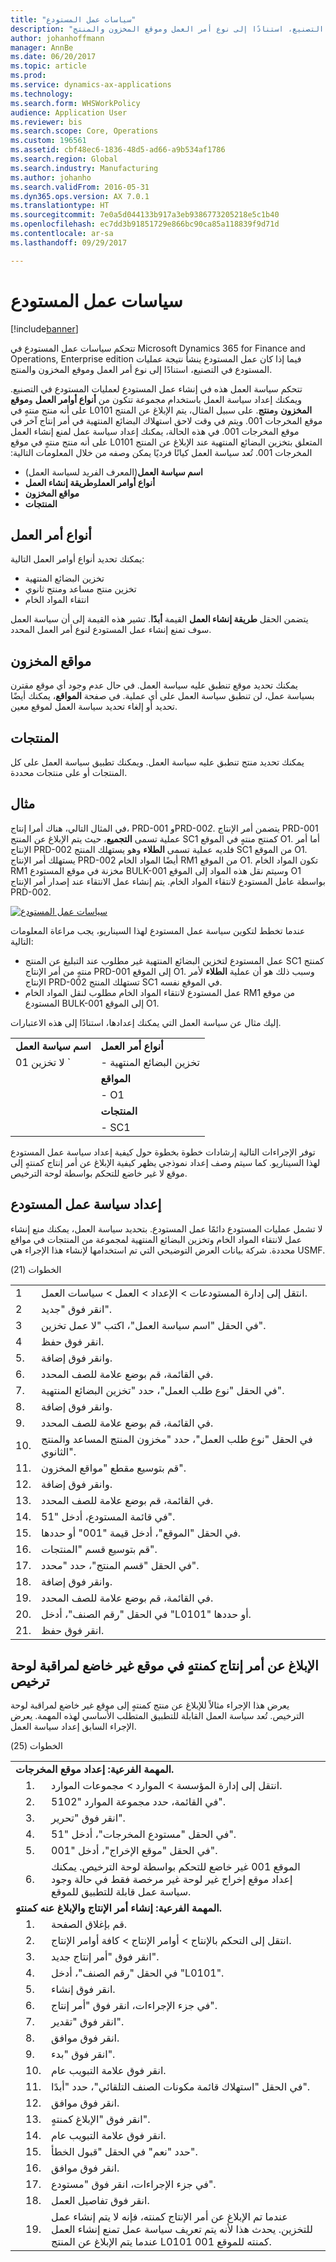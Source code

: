 ```yaml
---
title: "سياسات عمل المستودع"
description: "تتحكم سياسات عمل المستودع فيما إذا كان عمل المستودع ينشأ نتيجة عمليات المستودع في التصنيع، استنادًا إلى نوع أمر العمل وموقع المخزون والمنتج."
author: johanhoffmann
manager: AnnBe
ms.date: 06/20/2017
ms.topic: article
ms.prod: 
ms.service: dynamics-ax-applications
ms.technology: 
ms.search.form: WHSWorkPolicy
audience: Application User
ms.reviewer: bis
ms.search.scope: Core, Operations
ms.custom: 196561
ms.assetid: cbf48ec6-1836-48d5-ad66-a9b534af1786
ms.search.region: Global
ms.search.industry: Manufacturing
ms.author: johanho
ms.search.validFrom: 2016-05-31
ms.dyn365.ops.version: AX 7.0.1
ms.translationtype: HT
ms.sourcegitcommit: 7e0a5d044133b917a3eb9386773205218e5c1b40
ms.openlocfilehash: ec7dd3b91851729e866bc90ca85a118839f9d71d
ms.contentlocale: ar-sa
ms.lasthandoff: 09/29/2017

---
```


# <a name="warehouse-work-policies"></a>سياسات عمل المستودع

[!include[banner](../includes/banner.md)]


تتحكم سياسات عمل المستودع في Microsoft Dynamics 365 for Finance and Operations, Enterprise edition فيما إذا كان عمل المستودع ينشأ نتيجة عمليات المستودع في التصنيع، استنادًا إلى نوع أمر العمل وموقع المخزون والمنتج.

تتحكم سياسة العمل هذه في إنشاء عمل المستودع لعمليات المستودع في التصنيع. ويمكنك إعداد سياسة العمل باستخدام مجموعة تتكون من **أنواع أوامر العمل** و**موقع المخزون** و**منتج**. ‏‫على سبيل المثال، يتم الإبلاغ عن المنتج L0101 على أنه منتج منتهٍ في موقع المخرجات 001. ويتم في وقت لاحق استهلاك البضائع المنتهية في أمر إنتاج آخر في موقع المخرجات 001. في هذه الحالة، يمكنك إعداد سياسة عمل لمنع إنشاء العمل المتعلق بتخزين البضائع المنتهية عند الإبلاغ عن المنتج L0101 على أنه منتج منتهٍ في موقع المخرجات 001. تُعد سياسة العمل كيانًا فرديًا يمكن وصفه من خلال المعلومات التالية:

-   **اسم سياسة العمل**(المعرف الفريد لسياسة العمل)
-   **أنواع أوامر العمل**و**طريقة إنشاء العمل‬**
-   **مواقع المخزون**
-   **المنتجات**

## <a name="work-order-types"></a>أنواع أمر العمل
يمكنك تحديد أنواع أوامر العمل التالية:

-   تخزين البضائع المنتهية
-   تخزين منتج مساعد ومنتج ثانوي
-   انتقاء المواد الخام

يتضمن الحقل **طريقة إنشاء العمل‬** القيمة **أبدًا‬**. تشير هذه القيمة إلى أن سياسة العمل سوف تمنع إنشاء عمل المستودع لنوع أمر العمل المحدد.

## <a name="inventory-locations"></a>مواقع المخزون
يمكنك تحديد موقع تنطبق عليه سياسة العمل. في حال عدم وجود أي موقع مقترن بسياسة عمل، لن تنطبق سياسة العمل على أي عملية. في صفحة **المواقع**، يمكنك أيضًا تحديد أو إلغاء تحديد سياسة العمل لموقع معين.

## <a name="products"></a>المنتجات
يمكنك تحديد منتج تنطبق عليه سياسة العمل. ويمكنك تطبيق سياسة العمل على كل المنتجات أو على منتجات محددة.

## <a name="example"></a>مثال
في المثال التالي، هناك أمرا إنتاج، PRD-001 وPRD-00*2*. يتضمن أمر الإنتاج PRD-001 عملية تسمى **التجميع**، حيث يتم الإبلاغ عن المنتج SC1 كمنتج منتهٍ في الموقع O1. أما أمر الإنتاج PRD-002 فلديه عملية تسمى **الطلاء** وهو يستهلك المنتج SC1 من الموقع O1. يستهلك أمر الإنتاج PRD-002 أيضًا المواد الخام RM1 من الموقع O1. تكون المواد الخام RM1 مخزنة في موقع المستودع BULK-001 وسيتم نقل هذه المواد إلى الموقع O1 بواسطة عامل المستودع لانتقاء المواد الخام. يتم إنشاء عمل الانتقاء عند إصدار أمر الإنتاج PRD-002. 

[![سياسات عمل المستودع](./media/warehouse-work-policies.png)](./media/warehouse-work-policies.png) 

عندما تخطط لتكوين سياسة عمل المستودع لهذا السيناريو، يجب مراعاة المعلومات التالية:

-   عمل المستودع لتخزين البضائع المنتهية غير مطلوب عند التبليغ عن المنتج SC1 كمنتج منتهٍ من أمر الإنتاج PRD-001 إلى الموقع O1. وسبب ذلك هو أن عملية **الطلاء** لأمر الإنتاج PRD-002 تستهلك المنتج SC1 في الموقع نفسه.
-   عمل المستودع لانتقاء المواد الخام مطلوب لنقل المواد الخام RM1 من موقع المستودع BULK-001 إلى الموقع O1.

إليك مثال عن سياسة العمل التي يمكنك إعدادها، استنادًا إلى هذه الاعتبارات.

|                                         |                                                       |
|-----------------------------------------|-------------------------------------------------------|
|**اسم سياسة العمل**<br>                 |**أنواع أمر العمل**<br>                               |
| لا تخزين 01     `                    |- تخزين البضائع المنتهية<br>                           |
|                                         |**المواقع**<br>                                      |
|                                         |- O1   |                                               |
|                                         |**المنتجات** <br>                                      |
|                                         |- SC1                                                  |

توفر الإجراءات التالية إرشادات خطوة بخطوة حول كيفية إعداد سياسة عمل المستودع لهذا السيناريو. كما سيتم وصف إعداد نموذجي يظهر كيفية الإبلاغ عن أمر إنتاج كمنتهٍ إلى موقع لا غير خاضع للتحكم بواسطة لوحة الترخيص.‬

## <a name="set-up-a-warehouse-work-policy"></a>إعداد سياسة عمل المستودع
لا تشمل عمليات المستودع دائمًا عمل المستودع. بتحديد سياسة العمل، يمكنك منع إنشاء عمل لانتقاء المواد الخام وتخزين البضائع المنتهية لمجموعة من المنتجات في مواقع محددة. شركة بيانات العرض التوضيحي التي تم استخدامها لإنشاء هذا الإجراء هي USMF. 

الخطوات (21)

|     |                                                                            |
|-----|----------------------------------------------------------------------------|
| 1  | انتقل إلى إدارة المستودعات &gt; الإعداد &gt; العمل &gt; سياسات العمل.        |
| 2  | انقر فوق "جديد".                                                                 |
| 3  | في الحقل "اسم سياسة العمل"، اكتب "لا عمل تخزين".                    |
| 4  | انقر فوق حفظ.                                                                |
| 5.  | وانقر فوق إضافة.                                                                 |
| 6.  | في القائمة، قم بوضع علامة للصف المحدد.                                        |
| 7.  | في الحقل "نوع طلب العمل"، حدد "تخزين البضائع المنتهية".            |
| 8.  | وانقر فوق إضافة.                                                                 |
| 9.  | في القائمة، قم بوضع علامة للصف المحدد.                                        |
| 10. | في الحقل "نوع طلب العمل"، حدد "مخزون المنتج المساعد والمنتج الثانوي". |
| 11. | قم بتوسيع مقطع "مواقع المخزون".                                    |
| 12. | وانقر فوق إضافة.                                                                 |
| 13. | في القائمة، قم بوضع علامة للصف المحدد.                                        |
| 14. | في قائمة المستودع، أدخل "51".                                         |
| 15. | في الحقل "الموقع"، أدخل قيمة "001" أو حددها.                              |
| 16. | قم بتوسيع قسم "المنتجات".                                               |
| 17. | في الحقل "‏‫قسم المنتج‬"، حدد "محدد".                         |
| 18. | وانقر فوق إضافة.                                                                 |
| 19. | في القائمة، قم بوضع علامة للصف المحدد.                                        |
| 20. | في الحقل "رقم الصنف"، أدخل "L0101" أو حددها.                         |
| 21. | انقر فوق حفظ.                                                                |

## <a name="report-a-production-order-as-finished-to-a-location-that-isnt-license-platecontrolled"></a>الإبلاغ عن أمر إنتاج كمنتهٍ في موقع غير خاضع لمراقبة لوحة ترخيص
يعرض هذا الإجراء مثالاً للإبلاغ عن منتج كمنتهٍ إلى موقع غير خاضع لمراقبة لوحة الترخيص. تُعد سياسة العمل القابلة للتطبيق المتطلب الأساسي لهذه المهمة. يعرض الإجراء السابق إعداد سياسة العمل. 

الخطوات (25)

<table>
<tbody>
<tr>
<td colspan="3"><strong>المهمة الفرعية: إعداد موقع المخرجات.</strong></td>
</tr>
<tr>
<td></td>
<td>1.</td>
<td>انتقل إلى إدارة المؤسسة &gt; الموارد &gt; مجموعات الموارد.</td>
</tr>
<tr>
<td></td>
<td>2.</td>
<td>في القائمة، حدد مجموعة الموارد "5102".</td>
</tr>
<tr>
<td></td>
<td>3.</td>
<td>انقر فوق "تحرير".</td>
</tr>
<tr>
<td></td>
<td>4.</td>
<td>في الحقل "مستودع المخرجات"، أدخل "51".</td>
</tr>
<tr>
<td></td>
<td>5.</td>
<td>في الحقل "موقع الإخراج"، أدخل "001".</td>
</tr>
<tr>
<td></td>
<td>6.</td>
<td>الموقع 001 غير خاضع للتحكم بواسطة لوحة الترخيص. يمكنك إعداد موقع إخراج غير لوحة غير مرخصة فقط في حالة وجود سياسة عمل قابلة للتطبيق للموقع.</td>
</tr>
<tr>
<td colspan="3"><strong>المهمة الفرعية: إنشاء أمر الإنتاج والإبلاغ عنه كمنتهٍ.</strong></td>
</tr>
<tr>
<td></td>
<td>1.</td>
<td>قم بإغلاق الصفحة.</td>
</tr>
<tr>
<td></td>
<td>2.</td>
<td>انتقل إلى التحكم بالإنتاج‬ &gt; أوامر الإنتاج &gt; كافة أوامر الإنتاج.</td>
</tr>
<tr>
<td></td>
<td>3.</td>
<td>انقر فوق "أمر إنتاج جديد".</td>
</tr>
<tr>
<td></td>
<td>4.</td>
<td>في الحقل "رقم الصنف"، أدخل "L0101".</td>
</tr>
<tr>
<td></td>
<td>5.</td>
<td>انقر فوق إنشاء.</td>
</tr>
<tr>
<td></td>
<td>6.</td>
<td>في جزء الإجراءات، انقر فوق "أمر إنتاج".</td>
</tr>
<tr>
<td></td>
<td>7.</td>
<td>انقر فوق "تقدير".</td>
</tr>
<tr>
<td></td>
<td>8.</td>
<td>انقر فوق موافق.</td>
</tr>
<tr>
<td></td>
<td>9.</td>
<td>انقر فوق "بدء".</td>
</tr>
<tr>
<td></td>
<td>10.</td>
<td>انقر فوق علامة التبويب عام.</td>
</tr>
<tr>
<td></td>
<td>11.</td>
<td>في الحقل "‏‫استهلاك قائمة مكونات الصنف التلقائي‬"، حدد "أبدًا".</td>
</tr>
<tr>
<td></td>
<td>12.</td>
<td>انقر فوق موافق.</td>
</tr>
<tr>
<td></td>
<td>13.</td>
<td>انقر فوق "الإبلاغ كمنتهٍ".</td>
</tr>
<tr>
<td></td>
<td>14.</td>
<td>انقر فوق علامة التبويب عام.</td>
</tr>
<tr>
<td></td>
<td>15.</td>
<td>حدد "نعم" في الحقل "قبول الخطأ".</td>
</tr>
<tr>
<td></td>
<td>16.</td>
<td>انقر فوق موافق.</td>
</tr>
<tr>
<td></td>
<td>17.</td>
<td>في جزء الإجراءات، انقر فوق "مستودع".</td>
</tr>
<tr>
<td></td>
<td>18.</td>
<td>انقر فوق تفاصيل العمل.</td>
</tr>
<tr>
<td></td>
<td>19.</td>
<td>عندما تم الإبلاغ عن أمر الإنتاج كمنته، فإنه لا يتم إنشاء عمل للتخزين. يحدث هذا لأنه يتم تعريف سياسة عمل تمنع إنشاء العمل عندما يتم الإبلاغ عن المنتج L0101 كمنته للموقع 001.</td>
</tr>
</tbody>
</table>




